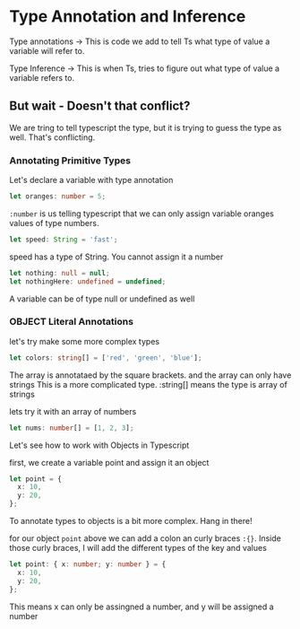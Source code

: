 # Type Annotation and Inference

Type annotations -> This is code we add to tell Ts what type of value a variable will refer to.

Type Inference -> This is when Ts, tries to figure out what type of value a variable refers to.

## But wait - Doesn't that conflict?

We are tring to tell typescript the type, but it is trying to guess the type as well. That's conflicting.

### Annotating Primitive Types

Let's declare a variable with type annotation

```typescript
let oranges: number = 5;
```

`:number` is us telling typescript that we can only assign variable oranges values of type numbers.

```typescript
let speed: String = 'fast';
```

speed has a type of String. You cannot assign it a number

```typescript
let nothing: null = null;
let nothingHere: undefined = undefined;
```

A variable can be of type null or undefined as well

### OBJECT Literal Annotations

let's try make some more complex types

```typescript
let colors: string[] = ['red', 'green', 'blue'];
```

The array is annotataed by the square brackets. and the array can only have strings
This is a more complicated type. :string[] means the type is array of strings

lets try it with an array of numbers

```typescript
let nums: number[] = [1, 2, 3];
```

Let's see how to work with Objects in Typescript

first, we create a variable point and assign it an object

```typescript
let point = {
  x: 10,
  y: 20,
};
```

To annotate types to objects is a bit more complex. Hang in there!

for our object `point` above we can add a colon an curly braces `:{}`. Inside those curly braces, I will add the different types of the key and values

```typescript
let point: { x: number; y: number } = {
  x: 10,
  y: 20,
};
```

This means x can only be assingned a number, and y will be assigned a number

